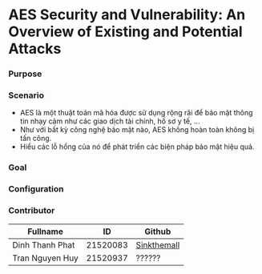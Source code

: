 # AES Security and Vulnerability: An Overview of Existing and Potential Attacks
### Purpose


### Scenario
- AES là một thuật toán mã hóa được sử dụng rộng rãi để bảo mật thông tin nhạy cảm như các giao dịch tài chính, hồ sơ y tế, ...
- Như với bất kỳ công nghệ bảo mật nào, AES không hoàn toàn không bị tấn công.
- Hiểu các lỗ hổng của nó để phát triển các biện pháp bảo mật hiệu quả.
### Goal

### Configuration

### Contributor

| Fullname | ID | Github |
| --- | --- | --- |
| Dinh Thanh Phat | 21520083 | [Sinkthemall](https://github.com/sinkthemall) |
| Tran Nguyen Huy | 21520937 | ?????? |
